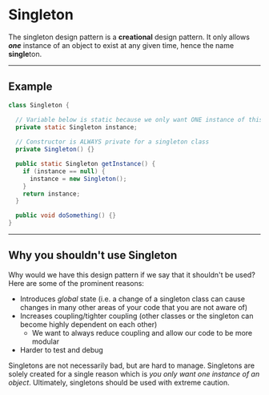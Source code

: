 # Singleton

The singleton design pattern is a __creational__ design pattern. It only allows *__one__* instance of an object to exist at any given time, hence the name **single**ton.

---

## Example

``` Java
class Singleton {

  // Variable below is static because we only want ONE instance of this object at any point
  private static Singleton instance;
  
  // Constructor is ALWAYS private for a singleton class
  private Singleton() {}

  public static Singleton getInstance() {
    if (instance == null) {
      instance = new Singleton();
    }
    return instance;
  }

  public void doSomething() {}
}
```

---

## Why you shouldn't use Singleton

Why would we have this design pattern if we say that it shouldn't be used? Here are some of the prominent reasons:

- Introduces *global* state (i.e. a change of a singleton class can cause changes in many other areas of your code that you are not aware of)
- Increases coupling/tighter coupling (other classes or the singleton can become highly dependent on each other)
  - We want to always reduce coupling and allow our code to be more modular
- Harder to test and debug

Singletons are not necessarily bad, but are hard to manage. Singletons are solely created for a single reason which is *you only want one instance of an object*. Ultimately, singletons should be used with extreme caution.